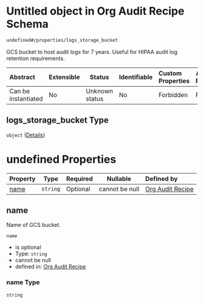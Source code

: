 # Untitled object in Org Audit Recipe Schema

```txt
undefined#/properties/logs_storage_bucket
```

GCS bucket to host audit logs for 7 years. Useful for HIPAA audit log retention requirements.


| Abstract            | Extensible | Status         | Identifiable | Custom Properties | Additional Properties | Access Restrictions | Defined In                                                      |
| :------------------ | ---------- | -------------- | ------------ | :---------------- | --------------------- | ------------------- | --------------------------------------------------------------- |
| Can be instantiated | No         | Unknown status | No           | Forbidden         | Forbidden             | none                | [audit.schema.json\*](audit.schema.json "open original schema") |

## logs_storage_bucket Type

`object` ([Details](audit-properties-logs_storage_bucket.md))

# undefined Properties

| Property      | Type     | Required | Nullable       | Defined by                                                                                                                              |
| :------------ | -------- | -------- | -------------- | :-------------------------------------------------------------------------------------------------------------------------------------- |
| [name](#name) | `string` | Optional | cannot be null | [Org Audit Recipe](audit-properties-logs_storage_bucket-properties-name.md "undefined#/properties/logs_storage_bucket/properties/name") |

## name

Name of GCS bucket.


`name`

-   is optional
-   Type: `string`
-   cannot be null
-   defined in: [Org Audit Recipe](audit-properties-logs_storage_bucket-properties-name.md "undefined#/properties/logs_storage_bucket/properties/name")

### name Type

`string`
